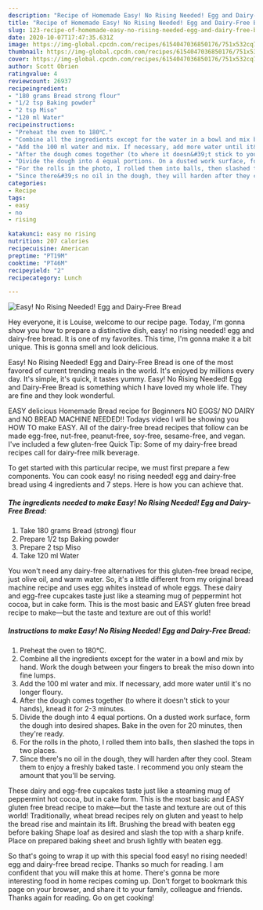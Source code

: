 ```yaml
---
description: "Recipe of Homemade Easy! No Rising Needed! Egg and Dairy-Free Bread"
title: "Recipe of Homemade Easy! No Rising Needed! Egg and Dairy-Free Bread"
slug: 123-recipe-of-homemade-easy-no-rising-needed-egg-and-dairy-free-bread
date: 2020-10-07T17:47:35.631Z
image: https://img-global.cpcdn.com/recipes/6154047036850176/751x532cq70/easy-no-rising-needed-egg-and-dairy-free-bread-recipe-main-photo.jpg
thumbnail: https://img-global.cpcdn.com/recipes/6154047036850176/751x532cq70/easy-no-rising-needed-egg-and-dairy-free-bread-recipe-main-photo.jpg
cover: https://img-global.cpcdn.com/recipes/6154047036850176/751x532cq70/easy-no-rising-needed-egg-and-dairy-free-bread-recipe-main-photo.jpg
author: Scott Obrien
ratingvalue: 4
reviewcount: 26937
recipeingredient:
- "180 grams Bread strong flour"
- "1/2 tsp Baking powder"
- "2 tsp Miso"
- "120 ml Water"
recipeinstructions:
- "Preheat the oven to 180℃."
- "Combine all the ingredients except for the water in a bowl and mix by hand. Work the dough between your fingers to break the miso down into fine lumps."
- "Add the 100 ml water and mix. If necessary, add more water until it&#39;s no longer floury."
- "After the dough comes together (to where it doesn&#39;t stick to your hands), knead it for 2-3 minutes."
- "Divide the dough into 4 equal portions. On a dusted work surface, form the dough into desired shapes. Bake in the oven for 20 minutes, then they&#39;re ready."
- "For the rolls in the photo, I rolled them into balls, then slashed the tops in two places."
- "Since there&#39;s no oil in the dough, they will harden after they cool. Steam them to enjoy a freshly baked taste. I recommend you only steam the amount that you&#39;ll be serving."
categories:
- Recipe
tags:
- easy
- no
- rising

katakunci: easy no rising 
nutrition: 207 calories
recipecuisine: American
preptime: "PT19M"
cooktime: "PT46M"
recipeyield: "2"
recipecategory: Lunch

---
```



![Easy! No Rising Needed! Egg and Dairy-Free Bread](https://img-global.cpcdn.com/recipes/6154047036850176/751x532cq70/easy-no-rising-needed-egg-and-dairy-free-bread-recipe-main-photo.jpg)

Hey everyone, it is Louise, welcome to our recipe page. Today, I'm gonna show you how to prepare a distinctive dish, easy! no rising needed! egg and dairy-free bread. It is one of my favorites. This time, I'm gonna make it a bit unique. This is gonna smell and look delicious.

Easy! No Rising Needed! Egg and Dairy-Free Bread is one of the most favored of current trending meals in the world. It's enjoyed by millions every day. It's simple, it's quick, it tastes yummy. Easy! No Rising Needed! Egg and Dairy-Free Bread is something which I have loved my whole life. They are fine and they look wonderful.

EASY delicious Homemade Bread recipe for Beginners NO EGGS/ NO DAIRY and NO BREAD MACHINE NEEDED!! Todays video I will be showing you HOW TO make EASY. All of the dairy-free bread recipes that follow can be made egg-free, nut-free, peanut-free, soy-free, sesame-free, and vegan. I&#39;ve included a few gluten-free Quick Tip: Some of my dairy-free bread recipes call for dairy-free milk beverage.


To get started with this particular recipe, we must first prepare a few components. You can cook easy! no rising needed! egg and dairy-free bread using 4 ingredients and 7 steps. Here is how you can achieve that.

<!--inarticleads1-->

##### The ingredients needed to make Easy! No Rising Needed! Egg and Dairy-Free Bread:

1. Take 180 grams Bread (strong) flour
1. Prepare 1/2 tsp Baking powder
1. Prepare 2 tsp Miso
1. Take 120 ml Water


You won&#39;t need any dairy-free alternatives for this gluten-free bread recipe, just olive oil, and warm water. So, it&#39;s a little different from my original bread machine recipe and uses egg whites instead of whole eggs. These dairy and egg-free cupcakes taste just like a steaming mug of peppermint hot cocoa, but in cake form. This is the most basic and EASY gluten free bread recipe to make—but the taste and texture are out of this world! 

<!--inarticleads2-->

##### Instructions to make Easy! No Rising Needed! Egg and Dairy-Free Bread:

1. Preheat the oven to 180℃.
1. Combine all the ingredients except for the water in a bowl and mix by hand. Work the dough between your fingers to break the miso down into fine lumps.
1. Add the 100 ml water and mix. If necessary, add more water until it&#39;s no longer floury.
1. After the dough comes together (to where it doesn&#39;t stick to your hands), knead it for 2-3 minutes.
1. Divide the dough into 4 equal portions. On a dusted work surface, form the dough into desired shapes. Bake in the oven for 20 minutes, then they&#39;re ready.
1. For the rolls in the photo, I rolled them into balls, then slashed the tops in two places.
1. Since there&#39;s no oil in the dough, they will harden after they cool. Steam them to enjoy a freshly baked taste. I recommend you only steam the amount that you&#39;ll be serving.


These dairy and egg-free cupcakes taste just like a steaming mug of peppermint hot cocoa, but in cake form. This is the most basic and EASY gluten free bread recipe to make—but the taste and texture are out of this world! Traditionally, wheat bread recipes rely on gluten and yeast to help the bread rise and maintain its lift. Brushing the bread with beaten egg before baking Shape loaf as desired and slash the top with a sharp knife. Place on prepared baking sheet and brush lightly with beaten egg. 

So that's going to wrap it up with this special food easy! no rising needed! egg and dairy-free bread recipe. Thanks so much for reading. I am confident that you will make this at home. There's gonna be more interesting food in home recipes coming up. Don't forget to bookmark this page on your browser, and share it to your family, colleague and friends. Thanks again for reading. Go on get cooking!
